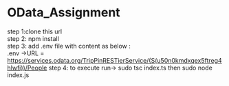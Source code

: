 # OData_Assignment
step 1:clone this url			    	
step 2: npm install					     
step 3: add .env file with content as below :					    
.env ->URL = https://services.odata.org/TripPinRESTierService/(S(u50n0kmdxqex5ftreg4hlwfi))/People
step 4: to execute run->  sudo tsc index.ts  then sudo node index.js
